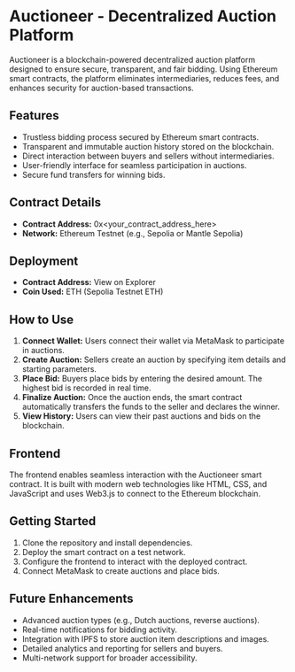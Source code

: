 # Auctioneer - Decentralized Auction Platform

Auctioneer is a blockchain-powered decentralized auction platform designed to ensure secure, transparent, and fair bidding. Using Ethereum smart contracts, the platform eliminates intermediaries, reduces fees, and enhances security for auction-based transactions.

## Features
- Trustless bidding process secured by Ethereum smart contracts.
- Transparent and immutable auction history stored on the blockchain.
- Direct interaction between buyers and sellers without intermediaries.
- User-friendly interface for seamless participation in auctions.
- Secure fund transfers for winning bids.

## Contract Details
- **Contract Address:** 0x<your_contract_address_here>
- **Network:** Ethereum Testnet (e.g., Sepolia or Mantle Sepolia)

## Deployment
- **Contract Address:** View on Explorer
- **Coin Used:** ETH (Sepolia Testnet ETH)

## How to Use
1. **Connect Wallet:** Users connect their wallet via MetaMask to participate in auctions.
2. **Create Auction:** Sellers create an auction by specifying item details and starting parameters.
3. **Place Bid:** Buyers place bids by entering the desired amount. The highest bid is recorded in real time.
4. **Finalize Auction:** Once the auction ends, the smart contract automatically transfers the funds to the seller and declares the winner.
5. **View History:** Users can view their past auctions and bids on the blockchain.

## Frontend
The frontend enables seamless interaction with the Auctioneer smart contract. It is built with modern web technologies like HTML, CSS, and JavaScript and uses Web3.js to connect to the Ethereum blockchain.

## Getting Started
1. Clone the repository and install dependencies.
2. Deploy the smart contract on a test network.
3. Configure the frontend to interact with the deployed contract.
4. Connect MetaMask to create auctions and place bids.

## Future Enhancements
- Advanced auction types (e.g., Dutch auctions, reverse auctions).
- Real-time notifications for bidding activity.
- Integration with IPFS to store auction item descriptions and images.
- Detailed analytics and reporting for sellers and buyers.
- Multi-network support for broader accessibility.

